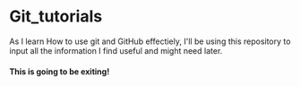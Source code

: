 # Git_tutorials
As I learn How to use git and GitHub effectiely, I'll be using this repository to input all the information I find useful and might need later.

#### This is going to be exiting!
